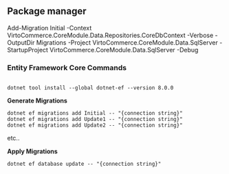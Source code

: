
## Package manager 
Add-Migration Initial -Context VirtoCommerce.CoreModule.Data.Repositories.CoreDbContext  -Verbose -OutputDir Migrations -Project VirtoCommerce.CoreModule.Data.SqlServer -StartupProject VirtoCommerce.CoreModule.Data.SqlServer  -Debug



### Entity Framework Core Commands
```

dotnet tool install --global dotnet-ef --version 8.0.0
```

**Generate Migrations**

```
dotnet ef migrations add Initial -- "{connection string}"
dotnet ef migrations add Update1 -- "{connection string}"
dotnet ef migrations add Update2 -- "{connection string}"
```

etc..

**Apply Migrations**

`dotnet ef database update -- "{connection string}"`
